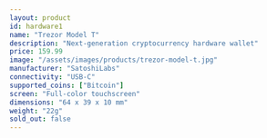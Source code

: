 ```yaml
---
layout: product
id: hardware1
name: "Trezor Model T"
description: "Next-generation cryptocurrency hardware wallet"
price: 159.99
image: "/assets/images/products/trezor-model-t.jpg"
manufacturer: "SatoshiLabs"
connectivity: "USB-C"
supported_coins: ["Bitcoin"]
screen: "Full-color touchscreen"
dimensions: "64 x 39 x 10 mm"
weight: "22g"
sold_out: false
---
```

